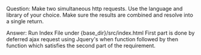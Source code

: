 Question: Make two simultaneous http requests. Use the language and library of your choice.
 Make sure the results are combined and resolve into a single return.

Answer: Run Index File under {base_dir}/src/index.html
        First part is done by deferred ajax request using Jquery's when function followed by then function which
        satisfies the second part of the requirement.
